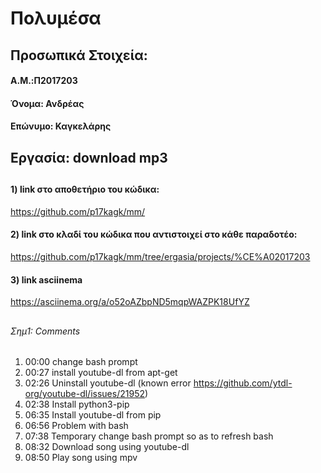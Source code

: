 # Πολυμέσα
##
## Προσωπικά Στοιχεία:
#### A.M.:Π2017203
#### Όνομα: Ανδρέας
#### Επώνυμο: Καγκελάρης
##
## Εργασία: download mp3 
##
#### 1) link στο αποθετήριο του κώδικα:
https://github.com/p17kagk/mm/
#### 2) link στο κλαδί του κώδικα που αντιστοιχεί στο κάθε παραδοτέο:
https://github.com/p17kagk/mm/tree/ergasia/projects/%CE%A02017203
#### 3) link asciinema
https://asciinema.org/a/o52oAZbpND5mqpWAZPK18UfYZ
##


###### Σημ1: Comments 
1) 00:00 change bash prompt
2) 00:27 install youtube-dl from apt-get
3) 02:26 Uninstall youtube-dl (known error         https://github.com/ytdl-org/youtube-dl/issues/21952)
4) 02:38 Install python3-pip
5) 06:35 Install youtube-dl from pip
6) 06:56 Problem with bash 
7) 07:38 Temporary change bash prompt so as to refresh bash
8) 08:32 Download song using youtube-dl
9) 08:50 Play song using mpv
#





